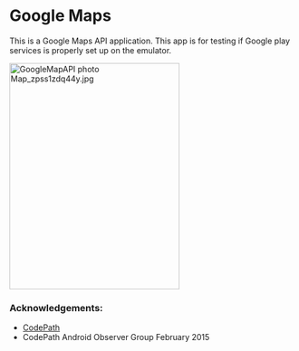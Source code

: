 # Google Maps 
This is a Google Maps API application. 
This app is for testing if Google play services is properly set up on the emulator. 

<img src="http://i1369.photobucket.com/albums/ag238/sugarcoder/CodePath/Map_zpss1zdq44y.jpg" border="0" alt="GoogleMapAPI photo Map_zpss1zdq44y.jpg" height="400" width="300" />


### Acknowledgements: 
- <a href="http://www.codepath.com">CodePath</a>
- CodePath Android Observer Group February 2015

